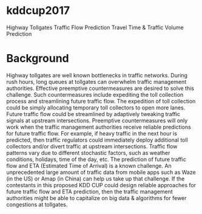 # kddcup2017
Highway Tollgates Traffic Flow Prediction
Travel Time & Traffic Volume Prediction

# Background
Highway tollgates are well known bottlenecks in traffic networks. During rush hours, long queues at tollgates can overwhelm traffic management authorities.   Effective preemptive countermeasures are desired to solve this challenge.  Such countermeasures include expediting the toll collection process and streamlining future traffic flow.  The expedition of toll collection could be simply allocating temporary toll collectors to open more lanes.  Future traffic flow could be streamlined by adaptively tweaking traffic signals at upstream intersections.  Preemptive countermeasures will only work when the traffic management authorities receive reliable predictions for future traffic flow.  For example, if heavy traffic in the next hour is predicted, then traffic regulators could immediately deploy additional toll collectors and/or divert traffic at upstream intersections.
Traffic flow patterns vary due to different stochastic factors, such as weather conditions, holidays, time of the day, etc.  The prediction of future traffic flow and ETA (Estimated Time of Arrival) is a known challenge.  An unprecedented large amount of traffic data from mobile apps such as Waze (in the US) or Amap (in China) can help us take up that challenge.  If the contestants in this proposed KDD CUP could design reliable approaches for future traffic flow and ETA prediction, then the traffic management authorities might be able to capitalize on big data & algorithms for fewer congestions at tollgates.  
